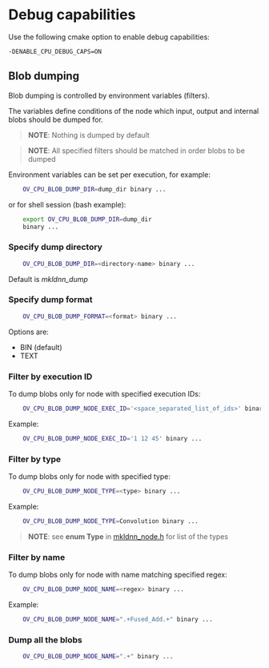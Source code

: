 # Debug capabilities
Use the following cmake option to enable debug capabilities:

`-DENABLE_CPU_DEBUG_CAPS=ON`

## Blob dumping
Blob dumping is controlled by environment variables (filters).

The variables define conditions of the node which input, output and internal blobs
should be dumped for.

> **NOTE**: Nothing is dumped by default

> **NOTE**: All specified filters should be matched in order blobs to be dumped

Environment variables can be set per execution, for example:
```sh
    OV_CPU_BLOB_DUMP_DIR=dump_dir binary ...
```
or for shell session (bash example):
```sh
    export OV_CPU_BLOB_DUMP_DIR=dump_dir
    binary ...
```
### Specify dump directory
```sh
    OV_CPU_BLOB_DUMP_DIR=<directory-name> binary ...
```
Default is *mkldnn_dump*
### Specify dump format
```sh
    OV_CPU_BLOB_DUMP_FORMAT=<format> binary ...
```
Options are:
* BIN (default)
* TEXT

### Filter by execution ID
To dump blobs only for node with specified execution IDs:
```sh
    OV_CPU_BLOB_DUMP_NODE_EXEC_ID='<space_separated_list_of_ids>' binary ...
```
Example:
```sh
    OV_CPU_BLOB_DUMP_NODE_EXEC_ID='1 12 45' binary ...
```

### Filter by type
To dump blobs only for node with specified type:
```sh
    OV_CPU_BLOB_DUMP_NODE_TYPE=<type> binary ...
```
Example:
```sh
    OV_CPU_BLOB_DUMP_NODE_TYPE=Convolution binary ...
```

> **NOTE**: see **enum Type** in [mkldnn_node.h](../mkldnn_node.h) for list of the types

### Filter by name
To dump blobs only for node with name matching specified regex:
```sh
    OV_CPU_BLOB_DUMP_NODE_NAME=<regex> binary ...
```
Example:
```sh
    OV_CPU_BLOB_DUMP_NODE_NAME=".+Fused_Add.+" binary ...
```

### Dump all the blobs
```sh
    OV_CPU_BLOB_DUMP_NODE_NAME=".+" binary ...
```
